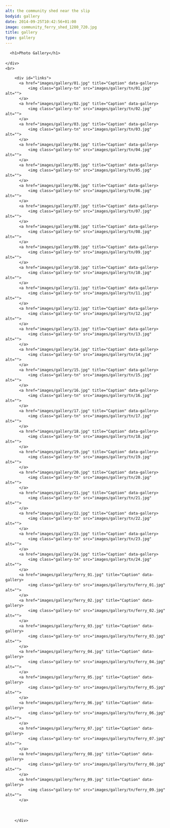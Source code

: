 ```yaml
---
alt: the community shed near the slip
bodyid: gallery
date: 2014-09-25T10:42:56+01:00
image: community_ferry_shed_1280_720.jpg
title: gallery
type: gallery
---
```


<!-- main content -->
<div class="container">
  <div class="row">
    <div class="col-md-8 col-md-offset-2">

      <h1>Photo Gallery</h1>

    </div>
    <br>
  </div>
</div>


<div class="container">
  <div class="row">




        <div id="links">
          <a href="images/gallery/01.jpg" title="Caption" data-gallery>
              <img class="gallery-tn" src="images/gallery/tn/01.jpg" alt="">
          </a>
          <a href="images/gallery/02.jpg" title="Caption" data-gallery>
              <img class="gallery-tn" src="images/gallery/tn/02.jpg" alt="">
          </a>
          <a href="images/gallery/03.jpg" title="Caption" data-gallery>
              <img class="gallery-tn" src="images/gallery/tn/03.jpg" alt="">
          </a>
          <a href="images/gallery/04.jpg" title="Caption" data-gallery>
              <img class="gallery-tn" src="images/gallery/tn/04.jpg" alt="">
          </a>
          <a href="images/gallery/05.jpg" title="Caption" data-gallery>
              <img class="gallery-tn" src="images/gallery/tn/05.jpg" alt="">
          </a>
          <a href="images/gallery/06.jpg" title="Caption" data-gallery>
              <img class="gallery-tn" src="images/gallery/tn/06.jpg" alt="">
          </a>
          <a href="images/gallery/07.jpg" title="Caption" data-gallery>
              <img class="gallery-tn" src="images/gallery/tn/07.jpg" alt="">
          </a>
          <a href="images/gallery/08.jpg" title="Caption" data-gallery>
              <img class="gallery-tn" src="images/gallery/tn/08.jpg" alt="">
          </a>
          <a href="images/gallery/09.jpg" title="Caption" data-gallery>
              <img class="gallery-tn" src="images/gallery/tn/09.jpg" alt="">
          </a>
          <a href="images/gallery/10.jpg" title="Caption" data-gallery>
              <img class="gallery-tn" src="images/gallery/tn/10.jpg" alt="">
          </a>
          <a href="images/gallery/11.jpg" title="Caption" data-gallery>
              <img class="gallery-tn" src="images/gallery/tn/11.jpg" alt="">
          </a>
          <a href="images/gallery/12.jpg" title="Caption" data-gallery>
              <img class="gallery-tn" src="images/gallery/tn/12.jpg" alt="">
          </a>
          <a href="images/gallery/13.jpg" title="Caption" data-gallery>
              <img class="gallery-tn" src="images/gallery/tn/13.jpg" alt="">
          </a>
          <a href="images/gallery/14.jpg" title="Caption" data-gallery>
              <img class="gallery-tn" src="images/gallery/tn/14.jpg" alt="">
          </a>
          <a href="images/gallery/15.jpg" title="Caption" data-gallery>
              <img class="gallery-tn" src="images/gallery/tn/15.jpg" alt="">
          </a>
          <a href="images/gallery/16.jpg" title="Caption" data-gallery>
              <img class="gallery-tn" src="images/gallery/tn/16.jpg" alt="">
          </a>
          <a href="images/gallery/17.jpg" title="Caption" data-gallery>
              <img class="gallery-tn" src="images/gallery/tn/17.jpg" alt="">
          </a>
          <a href="images/gallery/18.jpg" title="Caption" data-gallery>
              <img class="gallery-tn" src="images/gallery/tn/18.jpg" alt="">
          </a>
          <a href="images/gallery/19.jpg" title="Caption" data-gallery>
              <img class="gallery-tn" src="images/gallery/tn/19.jpg" alt="">
          </a>
          <a href="images/gallery/20.jpg" title="Caption" data-gallery>
              <img class="gallery-tn" src="images/gallery/tn/20.jpg" alt="">
          </a>
          <a href="images/gallery/21.jpg" title="Caption" data-gallery>
              <img class="gallery-tn" src="images/gallery/tn/21.jpg" alt="">
          </a>
          <a href="images/gallery/22.jpg" title="Caption" data-gallery>
              <img class="gallery-tn" src="images/gallery/tn/22.jpg" alt="">
          </a>
          <a href="images/gallery/23.jpg" title="Caption" data-gallery>
              <img class="gallery-tn" src="images/gallery/tn/23.jpg" alt="">
          </a>
          <a href="images/gallery/24.jpg" title="Caption" data-gallery>
              <img class="gallery-tn" src="images/gallery/tn/24.jpg" alt="">
          </a>
          <a href="images/gallery/ferry_01.jpg" title="Caption" data-gallery>
              <img class="gallery-tn" src="images/gallery/tn/ferry_01.jpg" alt="">
          </a>
          <a href="images/gallery/ferry_02.jpg" title="Caption" data-gallery>
              <img class="gallery-tn" src="images/gallery/tn/ferry_02.jpg" alt="">
          </a>
          <a href="images/gallery/ferry_03.jpg" title="Caption" data-gallery>
              <img class="gallery-tn" src="images/gallery/tn/ferry_03.jpg" alt="">
          </a>
          <a href="images/gallery/ferry_04.jpg" title="Caption" data-gallery>
              <img class="gallery-tn" src="images/gallery/tn/ferry_04.jpg" alt="">
          </a>
          <a href="images/gallery/ferry_05.jpg" title="Caption" data-gallery>
              <img class="gallery-tn" src="images/gallery/tn/ferry_05.jpg" alt="">
          </a>
          <a href="images/gallery/ferry_06.jpg" title="Caption" data-gallery>
              <img class="gallery-tn" src="images/gallery/tn/ferry_06.jpg" alt="">
          </a>
          <a href="images/gallery/ferry_07.jpg" title="Caption" data-gallery>
              <img class="gallery-tn" src="images/gallery/tn/ferry_07.jpg" alt="">
          </a>
          <a href="images/gallery/ferry_08.jpg" title="Caption" data-gallery>
              <img class="gallery-tn" src="images/gallery/tn/ferry_08.jpg" alt="">
          </a>
          <a href="images/gallery/ferry_09.jpg" title="Caption" data-gallery>
              <img class="gallery-tn" src="images/gallery/tn/ferry_09.jpg" alt="">
          </a>



        </div>


  </div>
</div>
